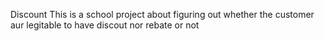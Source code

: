 Discount
This is a school project about figuring out whether the customer aur legitable to have discout nor rebate or not